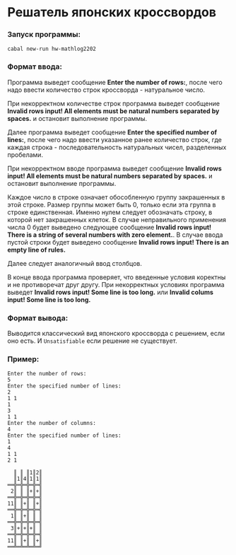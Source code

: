 # Решатель японских кроссвордов


### Запуск программы:

```Console
cabal new-run hw-mathlog2202
```

### Формат ввода:

Программа выведет сообщение **Enter the number of rows:**, после чего надо ввести количество строк кроссворда - натуральное число. 

При некорректном количестве строк программа выведет сообщение **Invalid rows input! All elements must be natural numbers separated by spaces.** и остановит выполнение программы.

Далее программа выведет сообщение **Enter the specified number of lines:**, после чего надо ввести указанное ранее количество строк, где каждая строка - последовательность натуральных чисел, разделенных пробелами.

При некорректном вводе программа выведет сообщение **Invalid rows input! All elements must be natural numbers separated by spaces.** и остановит выполнение программы.

Каждое число в строке означает обособленную группу закрашенных в этой строке. Размер группы может быть 0, только если эта группа в строке единственная. Именно нулем следует обозначать строку, в которой нет закрашенных клеток.
В случае неправильного применения числа 0 будет выведено следующее сообщение **Invalid rows input! There is a string of several numbers with zero element.**. В случае ввода пустой строки будет выведено сообщение **Invalid rows input! There is an empty line of rules.**


Далее следует аналогичный ввод столбцов.

В конце ввода программа проверяет, что введенные условия коректны и не противоречат друг другу. При некорректных условиях программа выведет **Invalid rows input! Some line is too long.** или **Invalid colums input! Some line is too long.**


### Формат вывода:

Выводится классический вид японского кроссворда с решением, если оно есть.
И `Unsatisfiable` если решение не существует.


### Пример:

```Console
Enter the number of rows:
5
Enter the specified number of lines:
2
1 1
1
3
1 1
Enter the number of columns:
4
Enter the specified number of lines:
1
4
1 1
2 1

  ║ ║ ║1║2║
  ║1║4║1║1║
══╬═╬═╬═╬═╣
 2║ ║ ║+║+║
══╬═╬═╬═╬═╣
11║ ║+║ ║+║
══╬═╬═╬═╬═╣
 1║ ║+║ ║ ║
══╬═╬═╬═╬═╣
 3║+║+║+║ ║
══╬═╬═╬═╬═╣
11║ ║+║ ║+║
══╩═╩═╩═╩═╝
```




